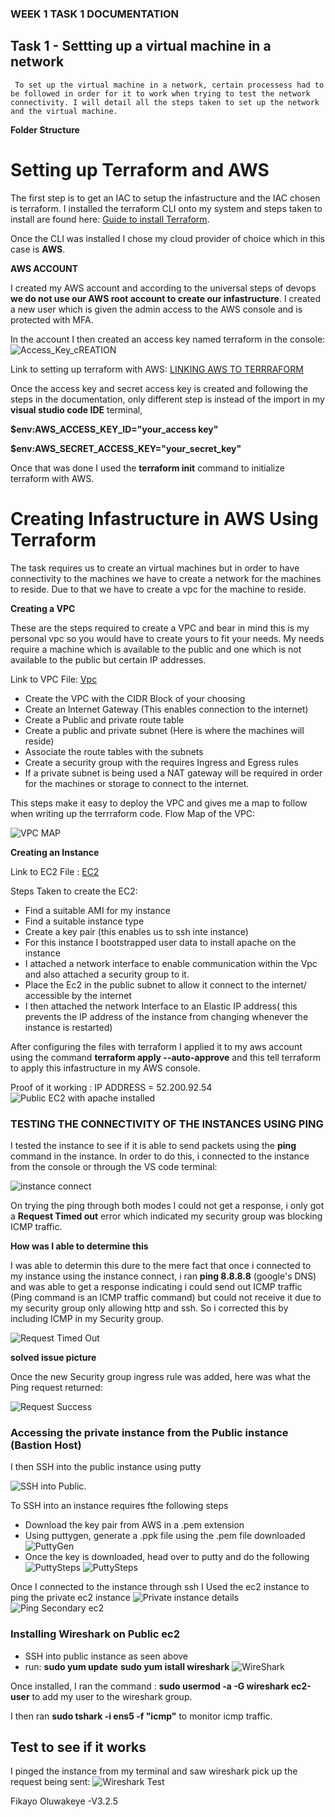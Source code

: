 ### WEEK 1 TASK 1 DOCUMENTATION

## Task 1 - Settting up a virtual machine in a network

     To set up the virtual machine in a network, certain processess had to be followed in order for it to work when trying to test the network connectivity. I will detail all the steps taken to set up the network  and the virtual machine.

**Folder Structure**

# Setting up Terraform and AWS

The first step is to get an IAC to setup the infastructure and the IAC chosen is terraform. I installed the terraform CLI onto my system and steps taken to install are found here:
[Guide to install Terraform](https://developer.hashicorp.com/terraform/tutorials/aws-get-started/install-cli).

Once the CLI was installed I chose my cloud provider of choice which in this case is **AWS**.

**AWS ACCOUNT**

I created my AWS account and according to the universal steps of devops **we do not use our AWS root account to create our infastructure**. I created a new user which is given the admin access to the AWS console and is protected with MFA.

In the account I then created an access key named terraform in the console:
![Access_Key_cREATION](./Assets/Createaccesskey_IAM_Global.png)

Link to setting up terraform with AWS: [LINKING AWS TO TERRRAFORM](https://developer.hashicorp.com/terraform/tutorials/aws-get-started/aws-build)

Once the access key and secret access key is created and following the steps in the documentation, only different step is instead of the import in my **visual studio code IDE** terminal,

**$env:AWS_ACCESS_KEY_ID="your_access key"**

**$env:AWS_SECRET_ACCESS_KEY="your_secret_key"**

Once that was done I used the **terraform init** command to initialize terraform with AWS.

# Creating Infastructure in AWS Using Terraform

The task requires us to create an virtual machines but in order to have connectivity to the machines we have to create a network for the machines to reside. Due to that we have to create a vpc for the machine to reside.

**Creating a VPC**

These are the steps required to create a VPC and bear in mind this is my personal vpc so you would have to create yours to fit your needs. My needs require a machine which is available to the public and one which is not available to the public but certain IP addresses.

Link to VPC File: [Vpc](./Code/modules/vpc/Vpc.tf)

- Create the VPC with the CIDR Block of your choosing
- Create an Internet Gateway (This enables connection to the internet)
- Create a Public and private route table
- Create a public and private subnet (Here is where the machines will reside)
- Associate the route tables with the subnets
- Create a security group with the requires Ingress and Egress rules
- If a private subnet is being used a NAT gateway will be required in order for the machines or storage to connect to the internet.

This steps make it easy to deploy the VPC and gives me a map to follow when writing up the terrraform code.
Flow Map of the VPC:

![VPC MAP](./Assets/Vpc_Map.png)

**Creating an Instance**

Link to EC2 File : [EC2](./Code/modules/vpc/Ec2.tf)

Steps Taken to create the EC2:

- Find a suitable AMI for my instance
- Find a suitable instance type
- Create a key pair (this enables us to ssh inte instance)
- For this instance I bootstrapped user data to install apache on the instance
- I attached a network interface to enable communication within the Vpc and also attached a security group to it.
- Place the Ec2 in the public subnet to allow it connect to the internet/ accessible by the internet
- I then attached the network Interface to an Elastic IP address( this prevents the IP address of the instance from changing whenever the instance is restarted)

After configuring the files with terraform I applied it to my aws account using the command **terraform apply --auto-approve** and this tell terraform to apply this infastructure in my AWS console.

Proof of it working :
IP ADDRESS = 52.200.92.54
![Public EC2 with apache installed](<./Assets/successfullyLaunchedEc2(Public).png>)

### TESTING THE CONNECTIVITY OF THE INSTANCES USING PING

I tested the instance to see if it is able to send packets using the **ping** command in the instance. In order to do this, i connected to the instance from the console or through the VS code terminal:

![instance connect](./Assets/Connecttoinstance.png)

On trying the ping through both modes I could not get a response, i only got a **Request Timed out** error which indicated my security group was blocking ICMP traffic.

**How was I able to determine this**

I was able to determin this dure to the mere fact that once i connected to my instance using the instance connect, i ran **ping 8.8.8.8** (google's DNS) and was able to get a response indicating i could send out ICMP traffic (Ping command is an ICMP traffic command) but could not receive it due to my security group only allowing http and ssh. So i corrected this by including ICMP in my Security group.

![Request Timed Out](./Assets/PingError.png)

**solved issue picture**

Once the new Security group ingress rule was added, here was what the Ping request returned:

![Request Success](./Assets/PingSuccess.png)

### Accessing the private instance from the Public instance (Bastion Host)

I then SSH into the public instance using putty

![SSH into Public](./Assets/Putty.png).

To SSH into an instance requires fthe following steps

- Download the key pair from AWS in a .pem extension
- Using puttygen, generate a .ppk file using the .pem file downloaded
  ![PuttyGen](./Assets/puttygen.png)
- Once the key is downloaded, head over to putty and do the following
  ![PuttySteps](./Assets/PuttyConnect.png)
  ![PuttySteps](./Assets/auth.png)

Once I connected to the instance through ssh I Used the ec2 instance to ping the private ec2 instance
![Private instance details](./Assets/privateInstance.png)
![Ping Secondary ec2](./Assets/pingSecondary.png)

### Installing Wireshark on Public ec2

- SSH into public instance as seen above
- run:
  **sudo yum update**
  **sudo yum istall wireshark**
  ![WireShark](./Assets/Wireshark.png)

Once installed, I ran the command :
**sudo usermod -a -G wireshark ec2-user**
to add my user to the wireshark group.

I then ran **sudo tshark -i ens5 -f "icmp"** to monitor icmp traffic.

## Test to see if it works

I pinged the instance from my terminal and saw wireshark pick up the request being sent:
![Wireshark Test](./Assets/WiresharkTest.png)

Fikayo Oluwakeye -V3.2.5
